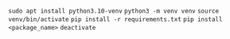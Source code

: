 `sudo apt install python3.10-venv`
`python3 -m venv venv`
`source venv/bin/activate`
`pip install -r requirements.txt`
`pip install <package_name>`
`deactivate`